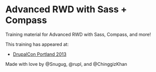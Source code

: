 # Advanced RWD with Sass + Compass

Training material for Advanced RWD with Sass, Compass, and more!

This training has appeared at:

* [DrupalCon Portland 2013](http://portland2013.drupal.org/node/3663)

Made with love by @Snugug, @rupl, and @ChinggizKhan
